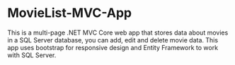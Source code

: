 # MovieList-MVC-App
This is a multi-page .NET MVC Core web app that stores data about movies in a SQL Server database, you can add, edit and delete movie data.
This app uses bootstrap for responsive design and Entity Framework to work with SQL Server.
